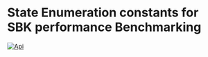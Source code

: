 <!--
Copyright (c) KMG. All Rights Reserved.

Licensed under the Apache License, Version 2.0 (the "License");
you may not use this file except in compliance with the License.
You may obtain a copy of the License at

    http://www.apache.org/licenses/LICENSE-2.0
-->

# State Enumeration constants for SBK performance Benchmarking

[![Api](https://img.shields.io/badge/State-API-brightgreen)](https://kmgowda.github.io/SBK/sbk-api/state/javadoc/index.html)